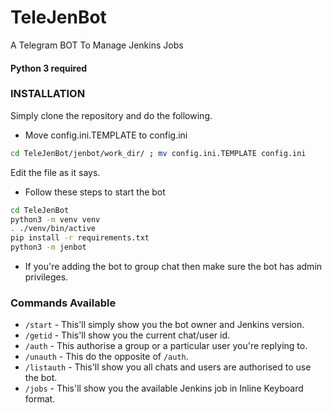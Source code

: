 
# TeleJenBot
A Telegram BOT To Manage Jenkins Jobs

#### Python 3 required
### INSTALLATION

Simply clone the repository and do the following.
- Move config.ini.TEMPLATE to config.ini
```sh
cd TeleJenBot/jenbot/work_dir/ ; mv config.ini.TEMPLATE config.ini
```
Edit the file as it says.
- Follow these steps to start the bot
```sh
cd TeleJenBot
python3 -m venv venv
. ./venv/bin/active
pip install -r requirements.txt
python3 -m jenbot
```
- If you're adding the bot to group chat then make sure the bot has admin privileges.
### Commands Available

- `/start`  -  This'll simply show you the bot owner and Jenkins version.
- `/getid`  -  This'll show you the current chat/user id.
- `/auth`   -  This authorise a group or a particular user you're replying to.
- `/unauth` -  This do the opposite of `/auth`.
- `/listauth` - This'll show you all chats and users are authorised to use the bot.
- `/jobs`   -  This'll show you the available Jenkins job in Inline Keyboard format.
